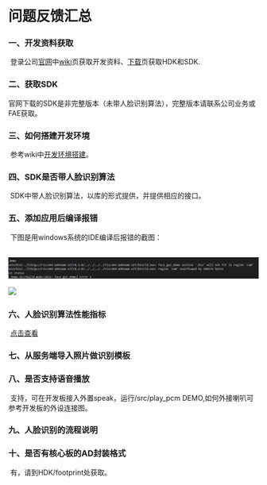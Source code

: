 # 问题反馈汇总

### 一、开发资料获取

​			登录公司[官网](https://www.ai-alloy.com/)中[wiki](https://wiki.ai-alloy.com/)页获取开发资料、[下载](https://www.ai-alloy.com/download.html)页获取HDK和SDK.

### 二、获取SDK

​			官网下载的SDK是非完整版本（未带人脸识别算法），完整版本请联系公司业务或FAE获取。			

### 三、如何搭建开发环境

​		   参考wiki中[开发环境搭建](https://wiki.ai-alloy.com/ready-intro/env-build)。

### 四、SDK是否带人脸识别算法

​		 SDK中带人脸识别算法，以库的形式提供，并提供相应的接口。

### 五、添加应用后编译报错

​		 下图是用windows系统的IDE编译后报错的截图：

​		    ![](../.gitbook/assets/ram-over-1.png)

![](..\.gitbook\assets\ram-over-2.png)

### 六、人脸识别算法性能指标

​		    [点击查看](./algorithm-param.md)

### 七、从服务端导入照片做识别模板

### 八、是否支持语音播放

​			支持，可在开发板接入外置speak，运行/src/play_pcm DEMO,如何外接喇叭可参考开发板的外设连接图。

### 九、人脸识别的流程说明

### 十、是否有核心板的AD封装格式

​				有，请到HDK/footprint处获取。

​			